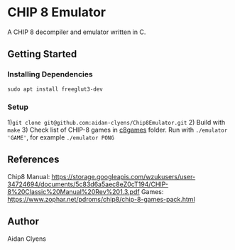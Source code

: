 # CHIP 8 Emulator
A CHIP 8 decompiler and emulator written in C.

## Getting Started
### Installing Dependencies
```
sudo apt install freeglut3-dev
```

### Setup
1)`git clone git@github.com:aidan-clyens/Chip8Emulator.git`
2) Build with `make`
3) Check list of CHIP-8 games in [c8games](/c8games) folder.
Run with `./emulator 'GAME'`, for example `./emulator PONG`

## References
Chip8 Manual:
https://storage.googleapis.com/wzukusers/user-34724694/documents/5c83d6a5aec8eZ0cT194/CHIP-8%20Classic%20Manual%20Rev%201.3.pdf
Games:
https://www.zophar.net/pdroms/chip8/chip-8-games-pack.html

## Author
Aidan Clyens
